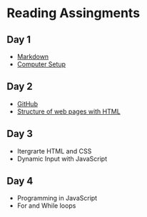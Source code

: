 # Reading Assingments

## Day 1

* [Markdown](https://codrcam.github.io/reading-note/Reading102/markdown)
* [Computer Setup](https://codrcam.github.io/reading-note/Reading102/setup)

## Day 2

* [GitHub](https://codrcam.github.io/reading-note/Reading102/github)
* [Structure of web pages with HTML](https://codrcam.github.io/reading-note/Reading102/webpage)

## Day 3

* Itergrarte HTML and CSS
* Dynamic Input with JavaScript

## Day 4

* Programming in JavaScript
* For and While loops
